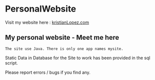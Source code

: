 # PersonalWebsite

Visit my website here : [kristianLopez.com](https://www.kristianLopez.com)

## My personal website - Meet me here

```The site use Java. There is only one app names mysite.```

Static Data in Database for the Site to work has been provided in the sql
script.

Please report errors / bugs if you find any.
